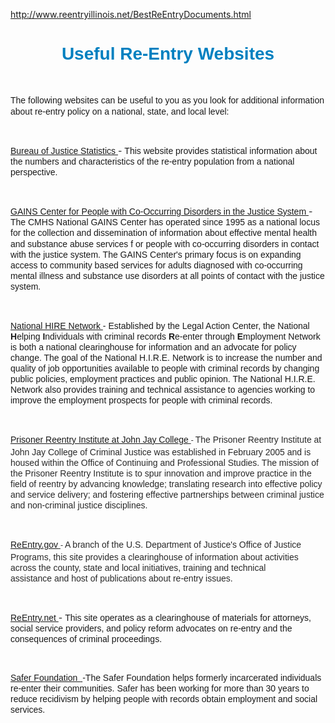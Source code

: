 http://www.reentryillinois.net/BestReEntryDocuments.html
<H1 style="TEXT-ALIGN: center">
    <SPAN style="FONT-FAMILY: Arial,Helvetica,sans-serif; COLOR: rgb(0,128,192)">Useful Re-Entry Websites</SPAN>
</H1>
<P></P>
<P>
    <BR>
</P>
<P></P>
<P>
    <SPAN style="FONT-SIZE: 14px; FONT-FAMILY: Arial,Helvetica,sans-serif; LINE-HEIGHT: 17px">The following&nbsp;websites can be useful to you as you look for additional information about re-entry policy on a national,
        state, and local level:</SPAN>&nbsp;&nbsp;&nbsp;&nbsp;</P>
<P>
    <BR>
</P>
<P></P>
<P>
    <SPAN style="FONT-SIZE: 14px; FONT-FAMILY: Arial,Helvetica,sans-serif; LINE-HEIGHT: 17px">
        <SPAN style="TEXT-DECORATION: underline">
            <A href="http://bjs.ojp.usdoj.gov/" target=_blank>Bureau of Justice Statistics</A>
        </SPAN>
    </SPAN>-
    <SPAN style="FONT-SIZE: 14px; FONT-FAMILY: Arial,Helvetica,sans-serif; LINE-HEIGHT: 17px">This&nbsp;website&nbsp;provides statistical&nbsp;information&nbsp;about the numbers and characteristics of the re-entry
        population from a national perspective.</SPAN>
</P>
<P>
    <BR>
</P>
<P></P>
<P>
    <SPAN style="FONT-SIZE: 14px; FONT-FAMILY: Arial,Helvetica,sans-serif; LINE-HEIGHT: 17px">
        <SPAN style="TEXT-DECORATION: underline">
            <A href="http://gainscenter.samhsa.gov/html/" target=_blank>GAINS Center for People with Co-Occurring Disorders in the Justice System</A>
        </SPAN>
    </SPAN>-&nbsp;
    <SPAN style="FONT-SIZE: 14px; FONT-FAMILY: Arial,Helvetica,sans-serif; LINE-HEIGHT: 17px">The CMHS National GAINS Center has operated since 1995 as a national locus for the collection and dissemination of information
        about effective mental health and substance abuse services f</SPAN>
    <SPAN style="FONT-SIZE: 14px; FONT-FAMILY: Arial,Helvetica,sans-serif; LINE-HEIGHT: 17px">or people with co-occurring disorders in contact with the justice system. The GAINS Center's primary focus is on expanding
        access to community based services for adults diagnosed with co-occurring mental illness and substance use disorders
        at all points of contact with the justice system.</SPAN>
</P>
<P>
    <BR>
</P>
<P></P>
<P>
    <SPAN style="FONT-SIZE: 14px; FONT-FAMILY: Arial,Helvetica,sans-serif; LINE-HEIGHT: 17px">
        <SPAN style="TEXT-DECORATION: underline">
            <A href="http://www.hirenetwork.org/" target=_blank>National HIRE Network</A>
        </SPAN>-</SPAN>
    <SPAN style="FONT-SIZE: 14px; FONT-FAMILY: Arial,Helvetica,sans-serif; LINE-HEIGHT: 17px">Established by the Legal Action Center, the National
        <SPAN title="" style="FONT-WEIGHT: bold">H</SPAN>elping
        <SPAN title="" style="FONT-WEIGHT: bold">I</SPAN>ndividuals with criminal records
        <SPAN title="" style="FONT-WEIGHT: bold">R</SPAN>e-enter through
        <SPAN title="" style="FONT-WEIGHT: bold">E</SPAN>mployment Network is both a national clearinghouse for information and an advocate for policy change. The
        goal of the National H.I.R.E. Network is to increase the number and quality of job opportunities available to people
        with criminal records by changing public policies, employment practices and public opinion. The National H.I.R.E.
        Network also provides training and technical assistance to agencies working to improve the employment prospects for
        people with criminal records.</SPAN>
</P>
<P>
    <SPAN style="FONT-SIZE: 14px; FONT-FAMILY: Arial,Helvetica,sans-serif; LINE-HEIGHT: 17px">
        <BR>
    </SPAN>
</P>
<P></P>
<P>
    <SPAN class=Apple-style-span style="FONT-SIZE: 10px; FONT-FAMILY: Arial; COLOR: rgb(0,0,0); LINE-HEIGHT: 18px">
        <SPAN class=Apple-style-span style="FONT-SIZE: 12px; FONT-FAMILY: 'Trebuchet MS'; COLOR: rgb(41,41,41); LINE-HEIGHT: 21px">
            <SPAN style="FONT-SIZE: 14px; FONT-FAMILY: Arial,Helvetica,sans-serif; LINE-HEIGHT: 17px">
                <SPAN style="TEXT-DECORATION: underline">
                    <A href="http://www.jjay.cuny.edu/centers/prisoner_reentry_institute/2704.htm" target=_blank>Prisoner Reentry Institute at John Jay College</A>
                </SPAN>
            </SPAN>-
            <SPAN style="FONT-SIZE: 14px; FONT-FAMILY: Arial,Helvetica,sans-serif; LINE-HEIGHT: 17px">The Prisoner Reentry Institute at John Jay College of Criminal Justice was established in February 2005 and is
                housed within the Office of Continuing and Professional Studies. The mission of the Prisoner Reentry Institute
                is to spur innovation and improve practice in the field of reentry by advancing knowledge; translating research
                into effective policy and service delivery; and fostering effective partnerships between criminal justice
                and non-criminal justice disciplines.</SPAN>
        </SPAN>
    </SPAN>
</P>
<P>
    <BR>
</P>
<P></P>
<P>
    <SPAN class=Apple-style-span style="FONT-SIZE: 12px; FONT-FAMILY: 'Trebuchet MS'; COLOR: rgb(41,41,41); LINE-HEIGHT: 21px">
        <SPAN style="FONT-SIZE: 14px; FONT-FAMILY: Arial,Helvetica,sans-serif; LINE-HEIGHT: 17px">
            <SPAN style="TEXT-DECORATION: underline">
                <A href="http://www.reentry.gov/" target=_blank>ReEntry.gov</A>
            </SPAN>
        </SPAN>-
        <SPAN style="FONT-SIZE: 14px; FONT-FAMILY: Arial,Helvetica,sans-serif; LINE-HEIGHT: 17px">A branch of the U.S. Department of Justice's Office of Justice Programs, this site provides a clearinghouse of information
            about activities across the county, state and local initiatives, training and technical assistance&nbsp;and host
            of publications about re-entry issues.</SPAN>
    </SPAN>
</P>
<P>
    <SPAN class=Apple-style-span style="FONT-SIZE: 12px; FONT-FAMILY: 'Trebuchet MS'; COLOR: rgb(41,41,41); LINE-HEIGHT: 21px">
        <SPAN style="FONT-SIZE: 14px; FONT-FAMILY: Arial,Helvetica,sans-serif; LINE-HEIGHT: 17px">
            <BR>
        </SPAN>
    </SPAN>
</P>
<P></P>
<P>
    <SPAN style="FONT-SIZE: 14px; FONT-FAMILY: Arial,Helvetica,sans-serif; LINE-HEIGHT: 17px">
        <SPAN style="TEXT-DECORATION: underline">
            <A href="http://www.reentry.net/" target=_blank>ReEntry.net</A>
        </SPAN>
    </SPAN>-
    <SPAN style="FONT-SIZE: 14px; FONT-FAMILY: Arial,Helvetica,sans-serif; LINE-HEIGHT: 17px">This site operates as a clearinghouse of materials for attorneys, social service providers, and policy reform advocates
        on re-entry and the consequences of criminal&nbsp;proceedings.</SPAN>
</P>
<P>
    <BR>
</P>
<P></P>
<P>
    <SPAN style="FONT-SIZE: 14px; FONT-FAMILY: Arial,Helvetica,sans-serif; LINE-HEIGHT: 17px">
        <SPAN style="TEXT-DECORATION: underline">
            <A href="http://www.saferfoundation.org/" target=_blank>
                <SPAN style="TEXT-DECORATION: underline">Safer Foundation</SPAN>
            </A>
        </SPAN>
        <SPAN style="TEXT-DECORATION: underline">&nbsp;</SPAN>-The Safer Foundation helps formerly incarcerated individuals re-enter their communities. Safer has
        been working for more than 30 years to reduce recidivism by helping people with records obtain employment and social
        services.
        <BR>
    </SPAN>
</P>
<P>
    <BR>
</P>
<DIV class=clr></DIV>
